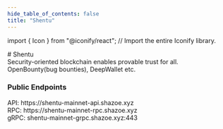 ```yaml
---
hide_table_of_contents: false
title: "Shentu"
---
```


import { Icon } from "@iconify/react"; // Import the entire Iconify library.

<div className="h1-with-icon icon-shentu">
# Shentu 
</div>
<!-- deskripsi -->
Security-oriented blockchain enables provable trust for all. OpenBounty(bug bounties), DeepWallet etc.
<!-- Sosmed links -->

<a href="https://www.shentu.technology"><Icon icon="tabler:world-www" width="35" height="35" /></a>
<a href="https://x.com/ShentuChain"><Icon icon="ri:twitter-x-fill" width="35" height="35" /></a>
<a href="https://discord.com/invite/6nfAk956NH"><Icon icon="bi:discord" width="35" height="35" /></a>
<a href="https://explorer.shazoe.xyz/shentu-mainnet"><Icon icon="meteor-icons:search" width="35" height="35" /></a>

<!-- Endpouints -->

### Public Endpoints <Icon icon="ic:round-lens" width="24" height="24" className="endpoints-online"/>

<div className="endpoints">API: https://shentu-mainnet-api.shazoe.xyz</div>
<div className="endpoints">RPC: https://shentu-mainnet-rpc.shazoe.xyz</div>
<div className="endpoints">gRPC: shentu-mainnet-grpc.shazoe.xyz:443</div>
